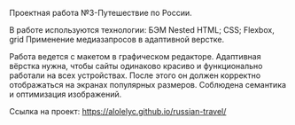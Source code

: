 Проектная работа №3-Путешествие по России.

В работе используются технологии:
БЭМ Nested
HTML;
CSS;
Flexbox, grid
Применение медиазапросов в адаптивной верстке.

Работа ведется  с макетом в графическом редакторе. Адаптивная вёрстка нужна,  чтобы сайты одинаково красиво и функционально работали на всех устройствах. После этого он должен корректно отображаться на экранах популярных размеров.
Соблюдена семантика и оптимизация изображений.

Ссылка на проект: https://alolelyc.github.io/russian-travel/
